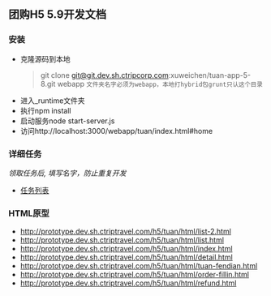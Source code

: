 ## 团购H5 5.9开发文档

### 安装

+ 克隆源码到本地
	>git clone git@git.dev.sh.ctripcorp.com:xuweichen/tuan-app-5-8.git webapp
	`文件夹名字必须为webapp，本地打hybrid包grunt只认这个目录` 
+ 进入_runtime文件夹
+ 执行npm install
+ 启动服务node start-server.js
+ 访问http://localhost:3000/webapp/tuan/index.html#home

### 详细任务
*领取任务后, 填写名字，防止重复开发*

+ [任务列表](http://conf.ctripcorp.com/pages/viewpage.action?pageId=53614681)

### HTML原型

+ http://prototype.dev.sh.ctriptravel.com/h5/tuan/html/list-2.html
+ http://prototype.dev.sh.ctriptravel.com/h5/tuan/html/list.html
+ http://prototype.dev.sh.ctriptravel.com/h5/tuan/html/index.html
+ http://prototype.dev.sh.ctriptravel.com/h5/tuan/html/detail.html
+ http://prototype.dev.sh.ctriptravel.com/h5/tuan/html/tuan-fendian.html
+ http://prototype.dev.sh.ctriptravel.com/h5/tuan/html/order-fillin.html
+ http://prototype.dev.sh.ctriptravel.com/h5/tuan/html/refund.html


